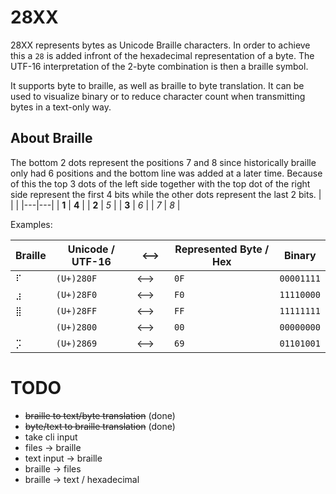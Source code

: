 # 28XX

28XX represents bytes as Unicode Braille characters. In order to achieve this a `28` is added infront of the hexadecimal representation of a byte. The UTF-16 interpretation of the 2-byte combination is then a braille symbol.

It supports byte to braille, as well as braille to byte translation.
It can be used to visualize binary or to reduce character count when transmitting bytes in a text-only way.


## About Braille

The bottom 2 dots represent the positions 7 and 8 since historically braille only had 6 positions and the bottom line was added at a later time. Because of this the top 3 dots of the left side together with the top dot of the right side represent the first 4 bits while the other dots represent the last 2 bits.
|   |   |
|---|---|
| **1** | **4** |
| **2** | *5* |
| **3** | *6* |
| *7* | *8* |

Examples:

|Braille | Unicode / UTF-16 | <--> | Represented Byte / Hex | Binary |
|---|---|---|---|---|
|`⠏` | `(U+)280F`| <--> | `0F` | `00001111` |
|`⣰` | `(U+)28F0`| <--> | `F0` | `11110000` |
|`⣿` | `(U+)28FF`| <--> | `FF` | `11111111` |
|`⠀` | `(U+)2800`| <--> | `00` | `00000000` |
|`⡩` | `(U+)2869`| <-->　| `69` | `01101001` |


# TODO

- ~~braille to text/byte translation~~ (done)
- ~~byte/text to braille translation~~ (done)
- take cli input
- files -> braille
- text input -> braille
- braille -> files
- braille -> text / hexadecimal
